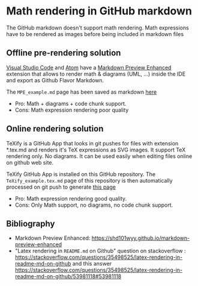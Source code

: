 # Math rendering in GitHub markdown

The GitHub markdown doesn't support math rendering.
Math expressions have to be rendered as images before being included in markdown files

## Offline pre-rendering solution

[Visual Studio Code](https://code.visualstudio.com) and [Atom](https://atom.io) have a [Markdown Preview Enhanced](https://shd101wyy.github.io/markdown-preview-enhanced) extension that allows to render math & diagrams (UML, ...) inside the IDE and export as Github Flavor Markdown.

The `MPE_example.md` page has been saved as markdown [here](MPE_example_.md)

* Pro: Math + diagrams + code chunk support.
* Cons: Math expression rendering poor quality

## Online rendering solution

TeXify is a GitHub App that looks in git pushes for files with extension *.tex.md and renders it's TeX expressions as SVG images.
It support TeX rendering only. No diagrams. It can be used easily when editing files online on github web site.

TeXify GitHub App is installed on this GitHub repository.
The `TeXify_example.tex.md` page of this repository is then automatically processed on git push to generate [this page](TeXify_example.md)

* Pro: Math expression rendering good quality.
* Cons: Only Math support, no diagrams, no code chunk support.

## Bibliography

- Markdown Preview Enhanced: https://shd101wyy.github.io/markdown-preview-enhanced
- "Latex rendering in `README.md` on Github" question on stackoverflow :  https://stackoverflow.com/questions/35498525/latex-rendering-in-readme-md-on-github and this answer https://stackoverflow.com/questions/35498525/latex-rendering-in-readme-md-on-github/53981118#53981118